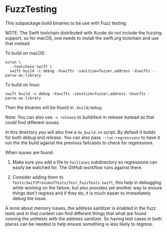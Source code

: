 # FuzzTesting

This subpackage build binaries to be use with Fuzz testing.

NOTE: The Swift toolchain distributed with Xcode do not include the fuzzing
support, so for macOS, one needs to install the swift.org toolchain and use that
instead.

To build on macOS:

```
xcrun \
  --toolchain swift \
  swift build -c debug -Xswiftc -sanitize=fuzzer,address -Xswiftc -parse-as-library
```

To build on linux:

```
swift build -c debug -Xswiftc -sanitize=fuzzer,address -Xswiftc -parse-as-library
```

Then the binaries will be found in `.build/debug`.

Note: You can also use `-c release` to build/test in release instead as that
could find different issues.

In this directory you will also fine a `do_build.sh` script.  By default it
builds for both _debug_ and _release_. You can also pass `--run-regressions` to
have it run the the build against the previous failcases to check for
regressions.

When issues are found:

1. Make sure you add a file to `FailCases` subdirectory so regressions can
   easily be watched for. The GitHub workflow runs against there.

2. Consider adding them to `Tests/SwiftProtobufTests/Test_FuzzTests.swift`, this
   help in debugging while working on the failure, but also provides yet another way
   to ensure things don't regress and if they do, it is much easier to immediately
   debug the issue.

A none about memory issues, the address sanitizer is enabled in the fuzz tests
and in that context can find different things that what are found running the
unittests with the address sanitizer. So having test cases in both places can be
needed to help ensure something is less likely to regress.
